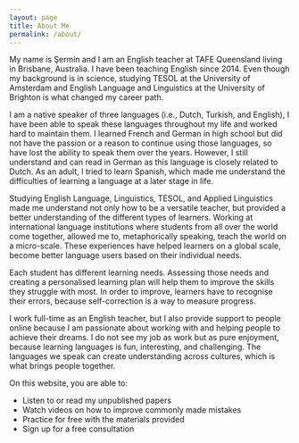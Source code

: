 ```yaml
---
layout: page
title: About Me
permalink: /about/
---
```


My name is Şermin and I am an English teacher at TAFE Queensland living in Brisbane, Australia. I have been teaching English since 2014. Even though my background is in science, studying TESOL at the University of Amsterdam and English Language and Linguistics at the University of Brighton is what changed my career path.

I am a native speaker of three languages (i.e., Dutch, Turkish, and English), I have been able to speak these languages throughout my life and worked hard to maintain them. I learned French and German in high school but did not have the passion or a reason to continue using those languages, so have lost the ability to speak them over the years. However, I still understand and can read in German as this language is closely related to Dutch. As an adult, I tried to learn Spanish, which made me understand the difficulties of learning a language at a later stage in life. 

Studying English Language, Linguistics, TESOL, and Applied Linguistics made me understand not only how to be a versatile teacher, but provided a better understanding of the different types of learners. 
Working at international language institutions where students from all over the world come together, allowed me to, metaphorically speaking, teach the world on a micro-scale. These experiences have helped learners on a global scale, become better language users based on their individual needs.

Each student has different learning needs. Assessing those needs and creating a personalised learning plan will help them to improve the skills they struggle with most. In order to improve, learners have to recognise their errors, because self-correction is a way to measure progress.

I work full-time as an English teacher, but I also provide support to people online because I am passionate about working with and helping people to achieve their dreams.  I do not see my job as work but as pure enjoyment, because learning languages is fun, interesting, and challenging. The languages we speak can create understanding across cultures, which is what brings people together.



On this website, you are able to:

- Listen to or read my unpublished papers
- Watch videos on how to improve commonly made mistakes
- Practice for free with the materials provided
- Sign up for a free consultation







